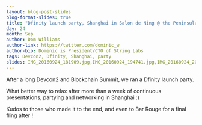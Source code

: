 ```yaml
---
layout: blog-post-slides
blog-format-slides: true
title: "Dfinity launch party, Shanghai in Salon de Ning @ the Peninsula Hotel"
day: 24
month: Sep
author: Dom Williams
author-link: https://twitter.com/dominic_w
author-bio: Dominic is President/CTO of String Labs
tags: Devcon2, Dfinity, Shanghai, party
slides: IMG_20160924_181909.jpg,IMG_20160924_194741.jpg,IMG_20160924_201931.jpg,IMG_20160924_201959.jpg,IMG_20160924_220137.jpg
---
```


After a long Devcon2 and Blockchain Summit, we ran a Dfinity launch party.

What better way to relax after more than a week of continuous presentations, partying and networking in Shanghai :)

Kudos to those who made it to the end, and even to Bar Rouge for a final fling after !